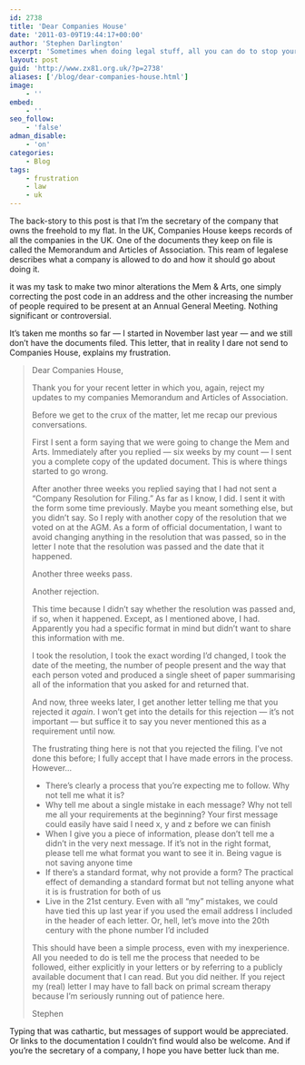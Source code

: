 ```yaml
---
id: 2738
title: 'Dear Companies House'
date: '2011-03-09T19:44:17+00:00'
author: 'Stephen Darlington'
excerpt: 'Sometimes when doing legal stuff, all you can do to stop yourself screaming is to rant.'
layout: post
guid: 'http://www.zx81.org.uk/?p=2738'
aliases: ['/blog/dear-companies-house.html']
image:
    - ''
embed:
    - ''
seo_follow:
    - 'false'
adman_disable:
    - 'on'
categories:
    - Blog
tags:
    - frustration
    - law
    - uk
---
```


The back-story to this post is that I’m the secretary of the company that owns the freehold to my flat. In the UK, Companies House keeps records of all the companies in the UK. One of the documents they keep on file is called the Memorandum and Articles of Association. This ream of legalese describes what a company is allowed to do and how it should go about doing it.

it was my task to make two minor alterations the Mem &amp; Arts, one simply correcting the post code in an address and the other increasing the number of people required to be present at an Annual General Meeting. Nothing significant or controversial.

It’s taken me months so far — I started in November last year — and we still don’t have the documents filed. This letter, that in reality I dare not send to Companies House, explains my frustration.

> Dear Companies House,
> 
> Thank you for your recent letter in which you, again, reject my updates to my companies Memorandum and Articles of Association.
> 
> Before we get to the crux of the matter, let me recap our previous conversations.
> 
> First I sent a form saying that we were going to change the Mem and Arts. Immediately after you replied — six weeks by my count — I sent you a complete copy of the updated document. This is where things started to go wrong.
> 
> After another three weeks you replied saying that I had not sent a “Company Resolution for Filing.” As far as I know, I did. I sent it with the form some time previously. Maybe you meant something else, but you didn’t say. So I reply with another copy of the resolution that we voted on at the AGM. As a form of official documentation, I want to avoid changing anything in the resolution that was passed, so in the letter I note that the resolution was passed and the date that it happened.
> 
> Another three weeks pass.
> 
> Another rejection.
> 
> This time because I didn’t say whether the resolution was passed and, if so, when it happened. Except, as I mentioned above, I had. Apparently you had a specific format in mind but didn’t want to share this information with me.
> 
> I took the resolution, I took the exact wording I’d changed, I took the date of the meeting, the number of people present and the way that each person voted and produced a single sheet of paper summarising all of the information that you asked for and returned that.
> 
> And now, three weeks later, I get another letter telling me that you rejected it *again*. I won’t get into the details for this rejection — it’s not important — but suffice it to say you never mentioned this as a requirement until now.
> 
> The frustrating thing here is not that you rejected the filing. I’ve not done this before; I fully accept that I have made errors in the process. However…
> 
> - There’s clearly a process that you’re expecting me to follow. Why not tell me what it is?
> - Why tell me about a single mistake in each message? Why not tell me all your requirements at the beginning? Your first message could easily have said I need x, y and z before we can finish
> - When I give you a piece of information, please don’t tell me a didn’t in the very next message. If it’s not in the right format, please tell me what format you want to see it in. Being vague is not saving anyone time
> - If there’s a standard format, why not provide a form? The practical effect of demanding a standard format but not telling anyone what it is is frustration for both of us
> - Live in the 21st century. Even with all “my” mistakes, we could have tied this up last year if you used the email address I included in the header of each letter. Or, hell, let’s move into the 20th century with the phone number I’d included
> 
> This should have been a simple process, even with my inexperience. All you needed to do is tell me the process that needed to be followed, either explicitly in your letters or by referring to a publicly available document that I can read. But you did neither. If you reject my (real) letter I may have to fall back on primal scream therapy because I’m seriously running out of patience here.
> 
> Stephen

Typing that was cathartic, but messages of support would be appreciated. Or links to the documentation I couldn’t find would also be welcome. And if you’re the secretary of a company, I hope you have better luck than me.